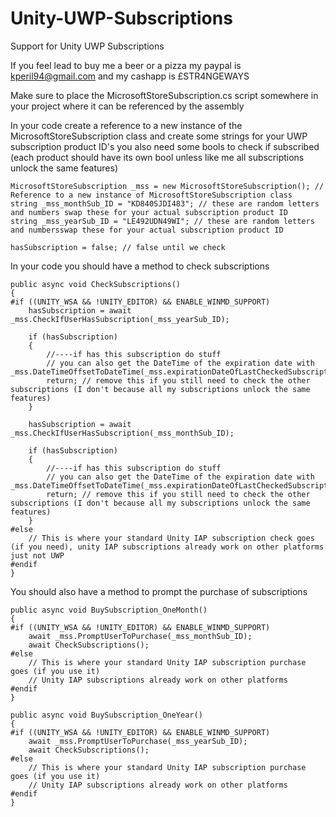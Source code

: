 # Unity-UWP-Subscriptions
Support for Unity UWP Subscriptions

If you feel lead to buy me a beer or a pizza my paypal is kperil94@gmail.com
and my cashapp is £STR4NGEWAYS



Make sure to place the MicrosoftStoreSubscription.cs script somewhere in your project where it can be referenced by the assembly

In your code create a reference to a new instance of the MicrosoftStoreSubscription class and create some strings for your UWP subscription product ID's
you also need some bools to check if subscribed (each product should have its own bool unless like me all subscriptions unlock the same features)

```
MicrosoftStoreSubscription _mss = new MicrosoftStoreSubscription(); // Reference to a new instance of MicrosoftStoreSubscription class
string _mss_monthSub_ID = "KD840SJDI483"; // these are random letters and numbers swap these for your actual subscription product ID
string _mss_yearSub_ID = "LE492UDN49WI"; // these are random letters and numbersswap these for your actual subscription product ID

hasSubscription = false; // false until we check
```

In your code you should have a method to check subscriptions

```
public async void CheckSubscriptions()
{
#if ((UNITY_WSA && !UNITY_EDITOR) && ENABLE_WINMD_SUPPORT)
    hasSubscription = await _mss.CheckIfUserHasSubscription(_mss_yearSub_ID);
    
    if (hasSubscription)
    {
        //----if has this subscription do stuff
        // you can also get the DateTime of the expiration date with _mss.DateTimeOffsetToDateTime(_mss.expirationDateOfLastCheckedSubscription);
        return; // remove this if you still need to check the other subscriptions (I don't because all my subscriptions unlock the same features)
    }
    
    hasSubscription = await _mss.CheckIfUserHasSubscription(_mss_monthSub_ID);

    if (hasSubscription)
    {
        //----if has this subscription do stuff
        // you can also get the DateTime of the expiration date with _mss.DateTimeOffsetToDateTime(_mss.expirationDateOfLastCheckedSubscription);
        return; // remove this if you still need to check the other subscriptions (I don't because all my subscriptions unlock the same features)
    }
#else
    // This is where your standard Unity IAP subscription check goes (if you need), unity IAP subscriptions already work on other platforms just not UWP
#endif
}
```

You should also have a method to prompt the purchase of subscriptions

```
public async void BuySubscription_OneMonth()
{
#if ((UNITY_WSA && !UNITY_EDITOR) && ENABLE_WINMD_SUPPORT)
    await _mss.PromptUserToPurchase(_mss_monthSub_ID);
    await CheckSubscriptions();
#else
    // This is where your standard Unity IAP subscription purchase goes (if you use it)
    // Unity IAP subscriptions already work on other platforms
#endif
}

public async void BuySubscription_OneYear()
{
#if ((UNITY_WSA && !UNITY_EDITOR) && ENABLE_WINMD_SUPPORT)
    await _mss.PromptUserToPurchase(_mss_yearSub_ID);
    await CheckSubscriptions();
#else
    // This is where your standard Unity IAP subscription purchase goes (if you use it)
    // Unity IAP subscriptions already work on other platforms
#endif
}
```
